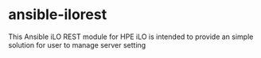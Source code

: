 # ansible-ilorest
This Ansible iLO REST module for HPE iLO is intended to provide an simple solution for user to manage server setting
